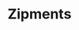 ---
layout: card
category: [made, digital]
image: /img/made/zipments.png
title: Zipments
homepage: http://zipments.com
---